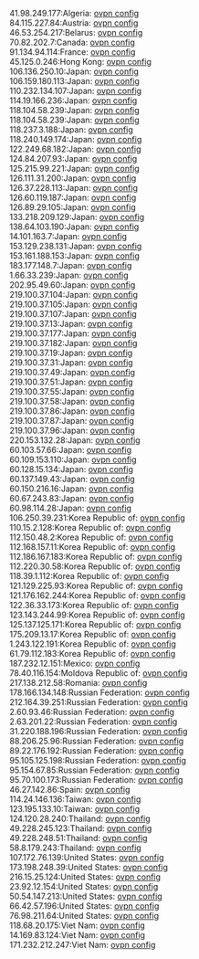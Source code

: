 41.98.249.177:Algeria: [ovpn config](vpn/41_98_249_177.ovpn)  
84.115.227.84:Austria: [ovpn config](vpn/84_115_227_84.ovpn)  
46.53.254.217:Belarus: [ovpn config](vpn/46_53_254_217.ovpn)  
70.82.202.7:Canada: [ovpn config](vpn/70_82_202_7.ovpn)  
91.134.94.114:France: [ovpn config](vpn/91_134_94_114.ovpn)  
45.125.0.246:Hong Kong: [ovpn config](vpn/45_125_0_246.ovpn)  
106.136.250.10:Japan: [ovpn config](vpn/106_136_250_10.ovpn)  
106.159.180.113:Japan: [ovpn config](vpn/106_159_180_113.ovpn)  
110.232.134.107:Japan: [ovpn config](vpn/110_232_134_107.ovpn)  
114.19.166.236:Japan: [ovpn config](vpn/114_19_166_236.ovpn)  
118.104.58.239:Japan: [ovpn config](vpn/118_104_58_239.ovpn)  
118.104.58.239:Japan: [ovpn config](vpn/118_104_58_239.ovpn)  
118.237.3.188:Japan: [ovpn config](vpn/118_237_3_188.ovpn)  
118.240.149.174:Japan: [ovpn config](vpn/118_240_149_174.ovpn)  
122.249.68.182:Japan: [ovpn config](vpn/122_249_68_182.ovpn)  
124.84.207.93:Japan: [ovpn config](vpn/124_84_207_93.ovpn)  
125.215.99.221:Japan: [ovpn config](vpn/125_215_99_221.ovpn)  
126.111.31.200:Japan: [ovpn config](vpn/126_111_31_200.ovpn)  
126.37.228.113:Japan: [ovpn config](vpn/126_37_228_113.ovpn)  
126.60.119.187:Japan: [ovpn config](vpn/126_60_119_187.ovpn)  
126.89.29.105:Japan: [ovpn config](vpn/126_89_29_105.ovpn)  
133.218.209.129:Japan: [ovpn config](vpn/133_218_209_129.ovpn)  
138.64.103.190:Japan: [ovpn config](vpn/138_64_103_190.ovpn)  
14.101.163.7:Japan: [ovpn config](vpn/14_101_163_7.ovpn)  
153.129.238.131:Japan: [ovpn config](vpn/153_129_238_131.ovpn)  
153.161.188.153:Japan: [ovpn config](vpn/153_161_188_153.ovpn)  
183.177.148.7:Japan: [ovpn config](vpn/183_177_148_7.ovpn)  
1.66.33.239:Japan: [ovpn config](vpn/1_66_33_239.ovpn)  
202.95.49.60:Japan: [ovpn config](vpn/202_95_49_60.ovpn)  
219.100.37.104:Japan: [ovpn config](vpn/219_100_37_104.ovpn)  
219.100.37.105:Japan: [ovpn config](vpn/219_100_37_105.ovpn)  
219.100.37.107:Japan: [ovpn config](vpn/219_100_37_107.ovpn)  
219.100.37.13:Japan: [ovpn config](vpn/219_100_37_13.ovpn)  
219.100.37.177:Japan: [ovpn config](vpn/219_100_37_177.ovpn)  
219.100.37.182:Japan: [ovpn config](vpn/219_100_37_182.ovpn)  
219.100.37.19:Japan: [ovpn config](vpn/219_100_37_19.ovpn)  
219.100.37.31:Japan: [ovpn config](vpn/219_100_37_31.ovpn)  
219.100.37.49:Japan: [ovpn config](vpn/219_100_37_49.ovpn)  
219.100.37.51:Japan: [ovpn config](vpn/219_100_37_51.ovpn)  
219.100.37.55:Japan: [ovpn config](vpn/219_100_37_55.ovpn)  
219.100.37.58:Japan: [ovpn config](vpn/219_100_37_58.ovpn)  
219.100.37.86:Japan: [ovpn config](vpn/219_100_37_86.ovpn)  
219.100.37.87:Japan: [ovpn config](vpn/219_100_37_87.ovpn)  
219.100.37.96:Japan: [ovpn config](vpn/219_100_37_96.ovpn)  
220.153.132.28:Japan: [ovpn config](vpn/220_153_132_28.ovpn)  
60.103.57.66:Japan: [ovpn config](vpn/60_103_57_66.ovpn)  
60.109.153.110:Japan: [ovpn config](vpn/60_109_153_110.ovpn)  
60.128.15.134:Japan: [ovpn config](vpn/60_128_15_134.ovpn)  
60.137.149.43:Japan: [ovpn config](vpn/60_137_149_43.ovpn)  
60.150.216.16:Japan: [ovpn config](vpn/60_150_216_16.ovpn)  
60.67.243.83:Japan: [ovpn config](vpn/60_67_243_83.ovpn)  
60.98.114.28:Japan: [ovpn config](vpn/60_98_114_28.ovpn)  
106.250.39.231:Korea Republic of: [ovpn config](vpn/106_250_39_231.ovpn)  
110.15.2.128:Korea Republic of: [ovpn config](vpn/110_15_2_128.ovpn)  
112.150.48.2:Korea Republic of: [ovpn config](vpn/112_150_48_2.ovpn)  
112.168.157.11:Korea Republic of: [ovpn config](vpn/112_168_157_11.ovpn)  
112.186.167.183:Korea Republic of: [ovpn config](vpn/112_186_167_183.ovpn)  
112.220.30.58:Korea Republic of: [ovpn config](vpn/112_220_30_58.ovpn)  
118.39.1.112:Korea Republic of: [ovpn config](vpn/118_39_1_112.ovpn)  
121.129.225.93:Korea Republic of: [ovpn config](vpn/121_129_225_93.ovpn)  
121.176.162.244:Korea Republic of: [ovpn config](vpn/121_176_162_244.ovpn)  
122.36.33.173:Korea Republic of: [ovpn config](vpn/122_36_33_173.ovpn)  
123.143.244.99:Korea Republic of: [ovpn config](vpn/123_143_244_99.ovpn)  
125.137.125.171:Korea Republic of: [ovpn config](vpn/125_137_125_171.ovpn)  
175.209.13.17:Korea Republic of: [ovpn config](vpn/175_209_13_17.ovpn)  
1.243.122.191:Korea Republic of: [ovpn config](vpn/1_243_122_191.ovpn)  
61.79.112.183:Korea Republic of: [ovpn config](vpn/61_79_112_183.ovpn)  
187.232.12.151:Mexico: [ovpn config](vpn/187_232_12_151.ovpn)  
78.40.116.154:Moldova Republic of: [ovpn config](vpn/78_40_116_154.ovpn)  
217.138.212.58:Romania: [ovpn config](vpn/217_138_212_58.ovpn)  
178.166.134.148:Russian Federation: [ovpn config](vpn/178_166_134_148.ovpn)  
212.164.39.251:Russian Federation: [ovpn config](vpn/212_164_39_251.ovpn)  
2.60.93.46:Russian Federation: [ovpn config](vpn/2_60_93_46.ovpn)  
2.63.201.22:Russian Federation: [ovpn config](vpn/2_63_201_22.ovpn)  
31.220.188.196:Russian Federation: [ovpn config](vpn/31_220_188_196.ovpn)  
88.206.25.96:Russian Federation: [ovpn config](vpn/88_206_25_96.ovpn)  
89.22.176.192:Russian Federation: [ovpn config](vpn/89_22_176_192.ovpn)  
95.105.125.198:Russian Federation: [ovpn config](vpn/95_105_125_198.ovpn)  
95.154.67.85:Russian Federation: [ovpn config](vpn/95_154_67_85.ovpn)  
95.70.100.173:Russian Federation: [ovpn config](vpn/95_70_100_173.ovpn)  
46.27.142.86:Spain: [ovpn config](vpn/46_27_142_86.ovpn)  
114.24.146.136:Taiwan: [ovpn config](vpn/114_24_146_136.ovpn)  
123.195.133.10:Taiwan: [ovpn config](vpn/123_195_133_10.ovpn)  
124.120.28.240:Thailand: [ovpn config](vpn/124_120_28_240.ovpn)  
49.228.245.123:Thailand: [ovpn config](vpn/49_228_245_123.ovpn)  
49.228.248.51:Thailand: [ovpn config](vpn/49_228_248_51.ovpn)  
58.8.179.243:Thailand: [ovpn config](vpn/58_8_179_243.ovpn)  
107.172.76.139:United States: [ovpn config](vpn/107_172_76_139.ovpn)  
173.198.248.39:United States: [ovpn config](vpn/173_198_248_39.ovpn)  
216.15.25.124:United States: [ovpn config](vpn/216_15_25_124.ovpn)  
23.92.12.154:United States: [ovpn config](vpn/23_92_12_154.ovpn)  
50.54.147.213:United States: [ovpn config](vpn/50_54_147_213.ovpn)  
66.42.57.196:United States: [ovpn config](vpn/66_42_57_196.ovpn)  
76.98.211.64:United States: [ovpn config](vpn/76_98_211_64.ovpn)  
118.68.20.175:Viet Nam: [ovpn config](vpn/118_68_20_175.ovpn)  
14.169.83.124:Viet Nam: [ovpn config](vpn/14_169_83_124.ovpn)  
171.232.212.247:Viet Nam: [ovpn config](vpn/171_232_212_247.ovpn)  
